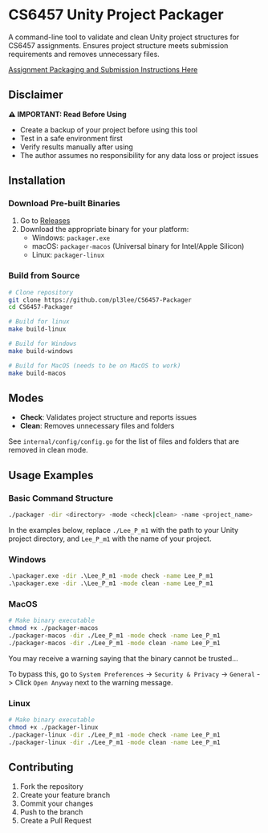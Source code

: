 # CS6457 Unity Project Packager

A command-line tool to validate and clean Unity project structures for CS6457 assignments. Ensures project structure meets submission requirements and removes unnecessary files.

[Assignment Packaging and Submission Instructions Here](https://gatech.instructure.com/courses/436374/pages/assignment-packaging-and-submission)

## Disclaimer

**⚠️ IMPORTANT: Read Before Using**
- Create a backup of your project before using this tool
- Test in a safe environment first
- Verify results manually after using
- The author assumes no responsibility for any data loss or project issues

## Installation

### Download Pre-built Binaries
1. Go to [Releases](https://github.com/pl3lee/CS6457-Packager/releases)
2. Download the appropriate binary for your platform:
   - Windows: `packager.exe`
   - macOS: `packager-macos` (Universal binary for Intel/Apple Silicon)
   - Linux: `packager-linux`

### Build from Source
```bash
# Clone repository
git clone https://github.com/pl3lee/CS6457-Packager
cd CS6457-Packager

# Build for linux
make build-linux

# Build for Windows
make build-windows

# Build for MacOS (needs to be on MacOS to work)
make build-macos
```

## Modes
- **Check**: Validates project structure and reports issues
- **Clean**: Removes unnecessary files and folders

See `internal/config/config.go` for the list of files and folders that are removed in clean mode.

## Usage Examples
### Basic Command Structure
```bash
./packager -dir <directory> -mode <check|clean> -name <project_name>
```

In the examples below, replace `./Lee_P_m1` with the path to your Unity project directory, and `Lee_P_m1` with the name of your project.
### Windows
```cmd
.\packager.exe -dir .\Lee_P_m1 -mode check -name Lee_P_m1
.\packager.exe -dir .\Lee_P_m1 -mode clean -name Lee_P_m1
```

### MacOS
```bash
# Make binary executable
chmod +x ./packager-macos
./packager-macos -dir ./Lee_P_m1 -mode check -name Lee_P_m1
./packager-macos -dir ./Lee_P_m1 -mode clean -name Lee_P_m1
```
You may receive a warning saying that the binary cannot be trusted...

To bypass this, go to `System Preferences` -> `Security & Privacy` -> `General` -> Click `Open Anyway` next to the warning message.

### Linux
```bash
# Make binary executable
chmod +x ./packager-linux
./packager-linux -dir ./Lee_P_m1 -mode check -name Lee_P_m1
./packager-linux -dir ./Lee_P_m1 -mode clean -name Lee_P_m1
```

## Contributing
1. Fork the repository
2. Create your feature branch
3. Commit your changes
4. Push to the branch
5. Create a Pull Request

